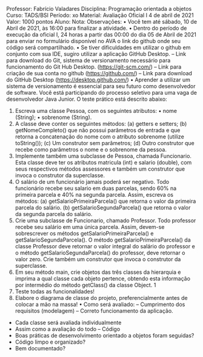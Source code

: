 Professor: Fabrício Valadares Disciplina: Programação orientada a objetos
Curso: TADS/BSI Período: xo
Material: Avaliação Oficial I 4 de abril de 2021 Valor: 1000 pontos
Aluno: Nota:
Observações:
• Você tem até sábado, 10 de Abril de 2021, às 16:00 para finalizar a atividade.
• Dentro do período de execução da oficial I, 24 horas a partir das 00:00 do dia 05 de Abril de 2021 para
enviar no formulário disponível no AVA o link do github onde seu código será compartilhado.
• Se tiver dificuldades em utilizar o github em conjunto com sua IDE, sugiro utilizar a aplicação GitHub
Desktop.
– Link para download do Git, sistema de versionamento necessário para funcionamento do Git Hub
Desktop. (https://git-scm.com/)
– Link para criação de sua conta no github (https://github.com/)
– Link para download do GitHub Desktop (https://desktop.github.com/)
• Aprender a utilizar um sistema de versionamento é essencial para seu futuro como desenvolvedor de
software.
Você está participando do processo seletivo para uma vaga de desenvolvedor Java Junior. O teste prático está
descrito abaixo:
1. Escreva uma classe Pessoa, com os seguintes atributos:
• nome (String);
• sobrenome (String).
2. A classe deve conter os seguintes métodos:
(a) getters e setters;
(b) getNomeCompleto() que não possui parâmetros de entrada e que retorna a concatenação do nome
com o atributo sobrenome (utilize toString());
(c) Um construtor sem parâmetros;
(d) Outro construtor que recebe como parâmetros o nome e o sobrenome da pessoa.
3. Implemente também uma subclasse de Pessoa, chamada Funcionario. Esta classe deve ter os atributos
matricula (int) e salario (double), com seus respectivos métodos assessores e também um construtor que
invoca o construtor da superclasse.
4. O salário de um funcionário jamais poderá ser negativo. Todo funcionário recebe seu salario em duas
parcelas, sendo 60% na primeira parcela e 40% na segunda parcela. Assim, escreva os métodos:
(a) getSalarioPrimeiraParcela() que retorna o valor da primeira parcela do salário.
(b) getSalarioSegundaParcela() que retorna o valor da segunda parcela do salário.
5. Crie uma subclasse de Funcionario, chamado Professor. Todo professor recebe seu salário em uma única
parcela. Assim, devem-se sobrescrever os métodos getSalarioPrimeiraParcela() e getSalarioSegundaParcela().
O método getSalarioPrimeiraParcela() da classe Professor deve retornar o valor integral do salário
do professor e o método getSalarioSegundaParcela() do professor, deve retornar o valor zero. Crie também
um construtor que invoca o construtor da superclasse.
6. Em seu método main, crie objetos das três classes da hierarquia e imprima a qual classe cada objeto
pertence, obtendo esta informação por intermédio do método getClass() da classe Object.
1
7. Teste todas as funcionalidades!
8. Elabore o diagrama de classe do projeto, preferencialmente antes de colocar a mão na massa!
• Como será avaliado:
– Cumprimento dos requisitos (modelagem)
– Correto funcionamento da aplicação.
* Cada classe será avaliada individualmente
* Assim como a avaliação do todo
– Código
* Boas práticas de desenvolvimento orientado a objetos foram seguidas?
* Código limpo e organizado?
* Bem documentado?